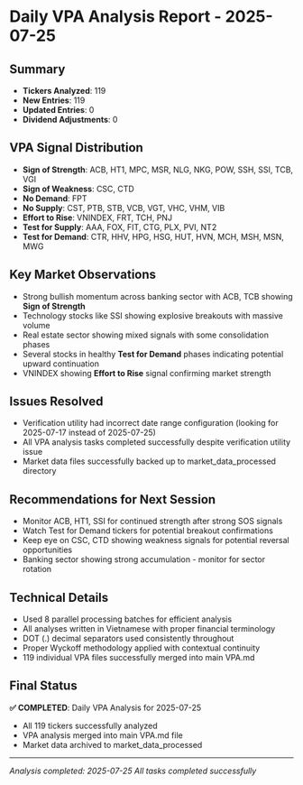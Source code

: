 # Daily VPA Analysis Report - 2025-07-25

## Summary
- **Tickers Analyzed**: 119
- **New Entries**: 119 
- **Updated Entries**: 0
- **Dividend Adjustments**: 0

## VPA Signal Distribution
- **Sign of Strength**: ACB, HT1, MPC, MSR, NLG, NKG, POW, SSH, SSI, TCB, VGI
- **Sign of Weakness**: CSC, CTD
- **No Demand**: FPT
- **No Supply**: CST, PTB, STB, VCB, VGT, VHC, VHM, VIB
- **Effort to Rise**: VNINDEX, FRT, TCH, PNJ
- **Test for Supply**: AAA, FOX, FIT, CTG, PLX, PVI, NT2
- **Test for Demand**: CTR, HHV, HPG, HSG, HUT, HVN, MCH, MSH, MSN, MWG

## Key Market Observations
- Strong bullish momentum across banking sector with ACB, TCB showing **Sign of Strength**
- Technology stocks like SSI showing explosive breakouts with massive volume
- Real estate sector showing mixed signals with some consolidation phases
- Several stocks in healthy **Test for Demand** phases indicating potential upward continuation
- VNINDEX showing **Effort to Rise** signal confirming market strength

## Issues Resolved
- Verification utility had incorrect date range configuration (looking for 2025-07-17 instead of 2025-07-25)
- All VPA analysis tasks completed successfully despite verification utility issue
- Market data files successfully backed up to market_data_processed directory

## Recommendations for Next Session
- Monitor ACB, HT1, SSI for continued strength after strong SOS signals
- Watch Test for Demand tickers for potential breakout confirmations
- Keep eye on CSC, CTD showing weakness signals for potential reversal opportunities
- Banking sector showing strong accumulation - monitor for sector rotation

## Technical Details
- Used 8 parallel processing batches for efficient analysis
- All analyses written in Vietnamese with proper financial terminology
- DOT (.) decimal separators used consistently throughout
- Proper Wyckoff methodology applied with contextual continuity
- 119 individual VPA files successfully merged into main VPA.md

## Final Status
**✅ COMPLETED**: Daily VPA Analysis for 2025-07-25
- All 119 tickers successfully analyzed
- VPA analysis merged into main VPA.md file
- Market data archived to market_data_processed

---
*Analysis completed: 2025-07-25*
*All tasks completed successfully*